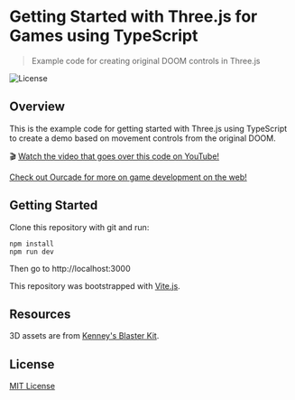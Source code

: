 # Getting Started with Three.js for Games using TypeScript
> Example code for creating original DOOM controls in Three.js

![License](https://img.shields.io/badge/license-MIT-green)

## Overview

This is the example code for getting started with Three.js using TypeScript to create a demo based on movement controls from the original DOOM.

🎬 [Watch the video that goes over this code on YouTube!](https://youtu.be/7xjHM5N7LGQ)

[Check out Ourcade for more on game development on the web!](https://ourcade.co)

## Getting Started

Clone this repository with git and run:

```
npm install
npm run dev
```

Then go to http://localhost:3000

This repository was bootstrapped with [Vite.js](https://vitejs.dev/).

## Resources

3D assets are from [Kenney's Blaster Kit](https://kenney.nl/assets/blaster-kit).

## License

[MIT License](https://github.com/ourcade/threejs-getting-started/blob/master/LICENSE)
